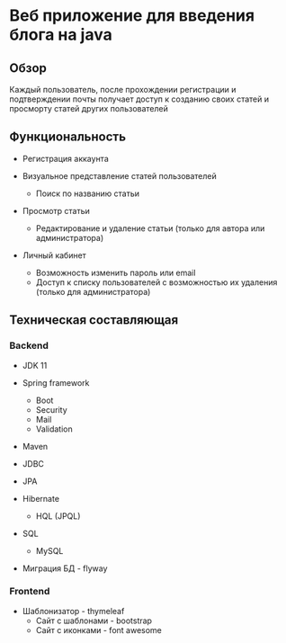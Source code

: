 # Веб приложение для введения блога на java

## Обзор
Каждый пользователь, после прохождении регистрации и подтверждении почты 
получает доступ к созданию своих статей и просморту статей других пользователей

## Функциональность

* Регистрация аккаунта 

* Визуальное представление статей пользователей
   * Поиск по названию статьи

* Просмотр статьи
   * Редактирование и удаление статьи
    (только для автора или администратора)
   
* Личный кабинет
   * Возможность изменить пароль или email
   * Доступ к списку пользователей с возможностью их удаления
   (только для администратора)
   
## Техническая составляющая
### Backend

* JDK 11

* Spring framework
  * Boot
  * Security
  * Mail
  * Validation

* Maven
* JDBC
* JPA

* Hibernate
  * HQL (JPQL)

* SQL
  * MySQL
 
* Миграция БД - flyway

### Frontend

* Шаблонизатор - thymeleaf
  * Сайт с шаблонами - bootstrap
  * Сайт с иконками - font awesome



